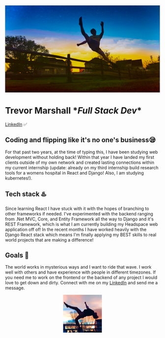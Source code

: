 ![Trevor Kicking and doing martial arts](https://github.com/Trev-Marshall/Trev-Marshall/blob/main/kickin_dude.JPEG?raw=True)

# Trevor Marshall \**Full Stack Dev*\*
[LinkedIn](https://www.linkedin.com/in/trevor-marshall-0b17121b2/) ✅
## Coding and flipping like it's no one's business😪
For that past two years, at the time of typing this, I have been studying web development without holding back! Within that year I have landed my first clients outside of my own network and created lasting connections within my current internship (update: already on my third internship build research tools for a womens hospital in React and Django! Also, I am studying kubernetes!).
## Tech stack ♨️
Since learning React I have stuck with it with the hopes of branching to other frameworks if needed. I've experimented with the backend ranging from .Net MVC, Core, and Entity Framework all the way to Django and it's REST Framework, which is what I am currently building my Headspace web application off of! 
In the recent months I have worked heavily with the Django React stack which means I'm finally applying my BEST skills to real world projects that are making a difference!
## Goals 💯
The world works in mysterious ways and I want to ride that wave. I work well with others and have experience with people in different timezones. If you need me to work on the frontend or the backend of any project I would love to get down and dirty. Connect with me on my [LinkedIn](https://www.linkedin.com/in/trevor-marshall-0b17121b2/) and send me a message.

<p align="center" width="100%">
    <img width="25%" src="https://github.com/Trev-Marshall/Trev-Marshall/blob/main/flippin_dude.png?raw=True"> 
</p>
